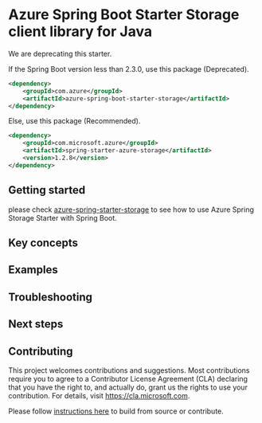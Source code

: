 # Azure Spring Boot Starter Storage client library for Java

We are deprecating this starter.

If the Spring Boot version less than 2.3.0, use this package (Deprecated).
```xml
<dependency>
    <groupId>com.azure</groupId>
    <artifactId>azure-spring-boot-starter-storage</artifactId>
</dependency>
```
Else, use this package (Recommended).

[//]: # ({x-version-update-start;com.microsoft.azure:spring-starter-azure-storage;current})
```xml
<dependency>
    <groupId>com.microsoft.azure</groupId>
    <artifactId>spring-starter-azure-storage</artifactId>
    <version>1.2.8</version>
</dependency>
```
[//]: # ({x-version-update-end})

## Getting started
please check [azure-spring-starter-storage][azure-spring-starter-storage] to see how to use Azure Spring Storage Starter with Spring Boot.

## Key concepts
## Examples
## Troubleshooting
## Next steps
## Contributing
This project welcomes contributions and suggestions.  Most contributions require you to agree to a Contributor License Agreement (CLA) declaring that you have the right to, and actually do, grant us the rights to use your contribution. For details, visit https://cla.microsoft.com.

Please follow [instructions here][contributing_md] to build from source or contribute.


<!-- Link -->
[azure-spring-starter-storage]: https://github.com/Azure/azure-sdk-for-java/blob/master/sdk/spring/azure-spring-starter-storage/README.md
[contributing_md]: https://github.com/Azure/azure-sdk-for-java/tree/master/sdk/spring/CONTRIBUTING.md
